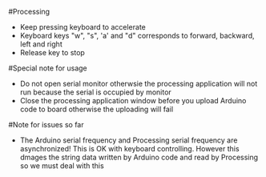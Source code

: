 #Processing
- Keep pressing keyboard to accelerate<br>
- Keyboard keys "w", "s", 'a' and "d" corresponds to forward, backward, left and right<br>
- Release key to stop<br>

#Special note for usage
- Do not open serial monitor otherwsie the processing application will not run because the serial is occupied by monitor<br>
- Close the processing application window before you upload Arduino code to board otherwise the uploading will fail<br>

#Note for issues so far
- The Arduino serial frequency and Processing serial frequency are asynchronized! This is OK with keyboard controlling. However this dmages the string data written by Arduino code and read by Processing so we must deal with this
